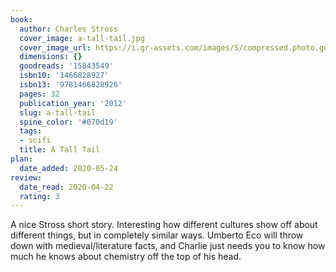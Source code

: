 ```yaml
---
book:
  author: Charles Stross
  cover_image: a-tall-tail.jpg
  cover_image_url: https://i.gr-assets.com/images/S/compressed.photo.goodreads.com/books/1345706382l/15843549._SX98_.jpg
  dimensions: {}
  goodreads: '15843549'
  isbn10: '1466828927'
  isbn13: '9781466828926'
  pages: 32
  publication_year: '2012'
  slug: a-tall-tail
  spine_color: '#070d19'
  tags:
  - scifi
  title: A Tall Tail
plan:
  date_added: 2020-05-24
review:
  date_read: 2020-04-22
  rating: 3
---
```


A nice Stross short story. Interesting how different cultures show off about different things, but in completely similar
ways. Umberto Eco will throw down with medieval/literature facts, and Charlie just needs you to know how much he knows
about chemistry off the top of his head.
